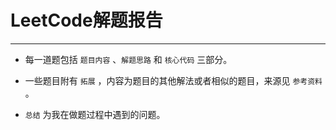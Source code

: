 # LeetCode解题报告

***

* 每一道题包括 `题目内容` 、`解题思路` 和 `核心代码` 三部分。

* 一些题目附有 `拓展` ，内容为题目的其他解法或者相似的题目，来源见 `参考资料` 。

* `总结` 为我在做题过程中遇到的问题。